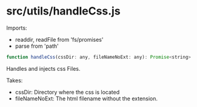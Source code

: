 # src/utils/handleCss.js

Imports:

- readdir, readFile from 'fs/promises'
- parse from 'path'


```js
function handleCss(cssDir: any, fileNameNoExt: any): Promise<string>
```

Handles and injects css Files.

Takes:

- cssDir: Directory where the css is located
- fileNameNoExt: The html filename without the extension.